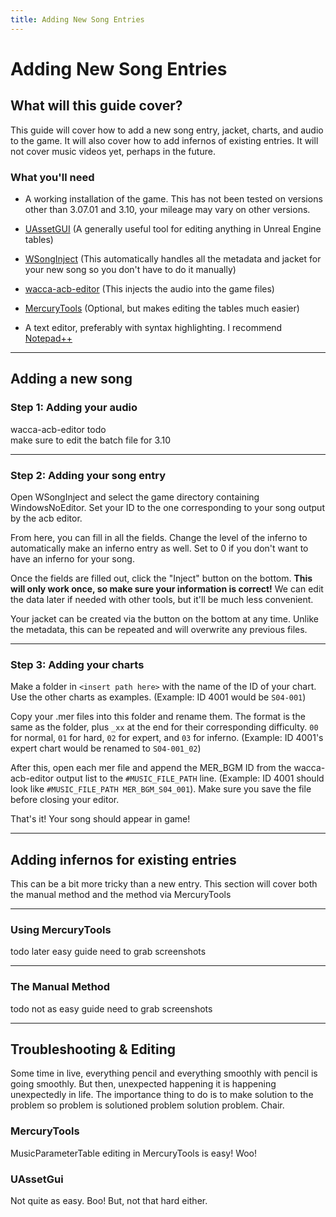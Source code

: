 ```yaml
---
title: Adding New Song Entries
---
```

# Adding New Song Entries

## What will this guide cover?

This guide will cover how to add a new song entry, jacket, charts, and audio to the game. It will also cover how to add infernos of existing entries. It will not cover music videos yet, perhaps in the future.

### What you'll need

- A working installation of the game. This has not been tested on versions other than 3.07.01 and 3.10, your mileage may vary on other versions.

- [UAssetGUI](https://github.com/atenfyr/UAssetGUI) (A generally useful tool for editing anything in Unreal Engine tables)

- [WSongInject](https://github.com/yellowberryHN/WSongInject) (This automatically handles all the metadata and jacket for your new song so you don't have to do it manually)

- [wacca-acb-editor](https://github.com/Raymonf/wacca-acb-editor) (This injects the audio into the game files)

- [MercuryTools](https://github.com/Yasu3D/MercuryTools) (Optional, but makes editing the tables much easier)

- A text editor, preferably with syntax highlighting. I recommend [Notepad++](https://notepad-plus-plus.org/downloads/)

----
## Adding a new song

### Step 1: Adding your audio

wacca-acb-editor todo  
make sure to edit the batch file for 3.10



--- 
### Step 2: Adding your song entry

Open WSongInject and select the game directory containing WindowsNoEditor. Set your ID to the one corresponding to your song output by the acb editor.

From here, you can fill in all the fields. Change the level of the inferno to automatically make an inferno entry as well. Set to 0 if you don't want to have an inferno for your song. 

Once the fields are filled out, click the "Inject" button on the bottom. **This will only work once, so make sure your information is correct!** We can edit the data later if needed with other tools, but it'll be much less convenient.

Your jacket can be created via the button on the bottom at any time. Unlike the metadata, this can be repeated and will overwrite any previous files.

---
### Step 3: Adding your charts

Make a folder in ``<insert path here>`` with the name of the ID of your chart. Use the other charts as examples. (Example: ID 4001 would be ``S04-001``)

Copy your .mer files into this folder and rename them. The format is the same as the folder, plus ``_xx`` at the end for their corresponding difficulty. ``00`` for normal, ``01`` for hard, ``02`` for expert, and ``03`` for inferno. (Example: ID 4001's expert chart would be renamed to ``S04-001_02``)

After this, open each mer file and append the MER_BGM ID from the wacca-acb-editor output list to the ``#MUSIC_FILE_PATH`` line. (Example: ID 4001 should look like ``#MUSIC_FILE_PATH MER_BGM_S04_001``). Make sure you save the file before closing your editor.

That's it! Your song should appear in game!

---
## Adding infernos for existing entries
This can be a bit more tricky than a new entry. This section will cover both the manual method and the method via MercuryTools


---
### Using MercuryTools

todo later easy guide need to grab screenshots

---
### The Manual Method

todo not as easy guide need to grab screenshots

---
## Troubleshooting & Editing

Some time in live, everything pencil and everything smoothly with pencil is going smoothly. But then, unexpected happening it is happening unexpectedly in life. The importance thing to do is to make solution to the problem so problem is solutioned problem solution problem. Chair. 

### MercuryTools

MusicParameterTable editing in MercuryTools is easy! Woo!

### UAssetGui

Not quite as easy. Boo! But, not that hard either.